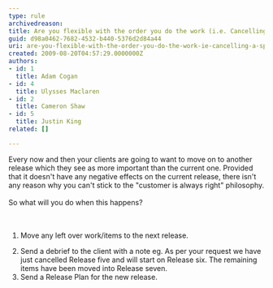```yaml
---
type: rule
archivedreason: 
title: Are you flexible with the order you do the work (i.e. Cancelling a sprint)?
guid: d98a0462-7682-4532-b440-5376d2d84a44
uri: are-you-flexible-with-the-order-you-do-the-work-ie-cancelling-a-sprint
created: 2009-08-20T04:57:29.0000000Z
authors:
- id: 1
  title: Adam Cogan
- id: 4
  title: Ulysses Maclaren
- id: 2
  title: Cameron Shaw
- id: 5
  title: Justin King
related: []

---
```



Every now and then your clients are going to want to move on to another release which they see as more important than the current one.&#160;Provided that it doesn't have any negative effects on the current release, there isn't any reason why you can't stick to the &quot;customer is always right&quot; philosophy.<br><br>So what will you do when this happens? ​
<br><excerpt class='endintro'></excerpt><br>
<br><ol><li>Move any left over work/items to the next release. </li>
<li>Send a debrief to the client with a note eg. As per your request we have just cancelled Release five and will start on Release six. The remaining items have been moved into Release seven. </li>
<li>Send a Release Plan for the new release. </li></ol>


